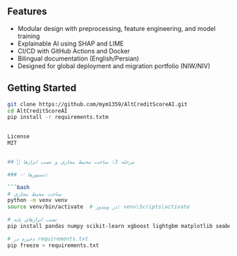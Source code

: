 
## Features
- Modular design with preprocessing, feature engineering, and model training
- Explainable AI using SHAP and LIME
- CI/CD with GitHub Actions and Docker
- Bilingual documentation (English/Persian)
- Designed for global deployment and migration portfolio (NIW/NIV)

## Getting Started
```bash
git clone https://github.com/mym1359/AltCreditScoreAI.git
cd AltCreditScoreAI
pip install -r requirements.txtm
 

License
MIT


## 🧪 مرحله 3: ساخت محیط مجازی و نصب ابزارها

### ✅ دستورها:

```bash
# ساخت محیط مجازی
python -m venv venv
source venv/bin/activate  # در ویندوز: venv\Scripts\activate

# نصب ابزارهای پایه
pip install pandas numpy scikit-learn xgboost lightgbm matplotlib seaborn loguru pydantic pytest

# ذخیره در requirements.txt
pip freeze > requirements.txt 
